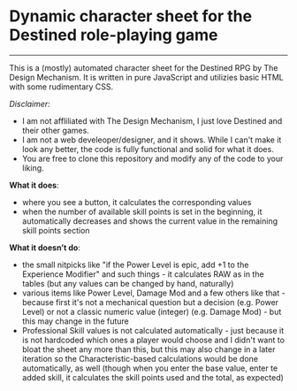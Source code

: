 # Dynamic character sheet for the Destined role-playing game

---

This is a (mostly) automated character sheet for the Destined RPG by The Design Mechanism. It is written in pure JavaScript and utilizies basic HTML with some rudimentary CSS.

_Disclaimer:_

- I am not affliliated with The Design Mechanism, I just love Destined and their other games.
- I am not a web develeoper/designer, and it shows. While I can't make it look any better, the code is fully functional and solid for what it does.
- You are free to clone this repository and modify any of the code to your liking.

**What it does**:

- where you see a button, it calculates the corresponding values
- when the number of available skill points is set in the beginning, it automatically decreases and shows the current value in the remaining skill points section

**What it doesn’t do**:

- the small nitpicks like "if the Power Level is epic, add +1 to the Experience Modifier" and such things - it calculates RAW as in the tables (but any values can be changed by hand, naturally)
- various items like Power Level, Damage Mod and a few others like that - because first it's not a mechanical question but a decision (e.g. Power Level) or not a classic numeric value (integer) (e.g. Damage Mod) - but this may change in the future
- Professional Skill values is not calculated automatically - just because it is not hardcoded which ones a player would choose and I didn't want to bloat the sheet any more than this, but this may also change in a later iteration so the Characteristic-based calculations would be done automatically, as well (though when you enter the base value, enter te added skill, it calculates the skill points used and the total, as expected)
